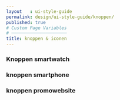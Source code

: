 ```yaml
---
layout   : ui-style-guide
permalink: design/ui-style-guide/knoppen/
published: true
# Custom Page Variables
# ─────────────────────
title: knoppen & iconen
---
```

<div class="container">
    <div class="row"> 
        <div class="col-10">
        <h3> Knoppen smartwatch </h3>
    </div>
    <div class="row">
        <div class="col-10">
            <h3> knoppen smartphone </h3>
        </div>
    </div>
    <div class="row">
        <div class="col-10">
            <h3> knoppen promowebsite </h3>
        </div>
    </div>
    <div class="row">
</div>


